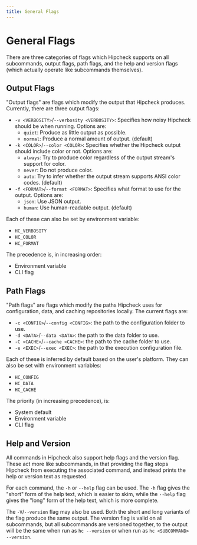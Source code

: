 ```yaml
---
title: General Flags
---
```


# General Flags

There are three categories of flags which Hipcheck supports on all subcommands,
output flags, path flags, and the help and version flags (which actually
operate like subcommands themselves).

## Output Flags

"Output flags" are flags which modify the output that Hipcheck produces.
Currently, there are three output flags:

- `-v <VERBOSITY>`/`--verbosity <VERBOSITY>`: Specifies how noisy Hipcheck
  should be when running. Options are:
  - `quiet`: Produce as little output as possible.
  - `normal`: Produce a normal amount of output. (default)
- `-k <COLOR>`/`--color <COLOR>`: Specifies whether the Hipcheck output should
  include color or not. Options are:
  - `always`: Try to produce color regardless of the output stream's support
    for color.
  - `never`: Do not produce color.
  - `auto`: Try to infer whether the output stream supports ANSI color codes.
    (default)
- `-f <FORMAT>`/`--format <FORMAT>`: Specifies what format to use for the
  output. Options are:
  - `json`: Use JSON output.
  - `human`: Use human-readable output. (default)

Each of these can also be set by environment variable:

- `HC_VERBOSITY`
- `HC_COLOR`
- `HC_FORMAT`

The precedence is, in increasing order:

- Environment variable
- CLI flag

## Path Flags

"Path flags" are flags which modify the paths Hipcheck uses for configuration,
data, and caching repositories locally. The current flags are:

- `-c <CONFIG>`/`--config <CONFIG>`: the path to the configuration folder to
  use.
- `-d <DATA>`/`--data <DATA>`: the path to the data folder to use.
- `-C <CACHE>`/`--cache <CACHE>`: the path to the cache folder to use.
- `-e <EXEC>`/`--exec <EXEC>`: the path to the execution configuration file.

Each of these is inferred by default based on the user's platform. They can
also be set with environment variables:

- `HC_CONFIG`
- `HC_DATA`
- `HC_CACHE`

The priority (in increasing precedence), is:

- System default
- Environment variable
- CLI flag

## Help and Version

All commands in Hipcheck also support help flags and the version flag.
These act more like subcommands, in that providing the flag stops Hipcheck
from executing the associated command, and instead prints the help or
version text as requested.

For each command, the `-h` or `--help` flag can be used. The `-h` flag gives
the "short" form of the help text, which is easier to skim, while the `--help`
flag gives the "long" form of the help text, which is more complete.

The `-V`/`--version` flag may also be used. Both the short and long variants
of the flag produce the same output. The version flag is valid on all
subcommands, but all subcommands are versioned together, to the output will
be the same when run as `hc --version` or when run as
`hc <SUBCOMMAND> --version`.
